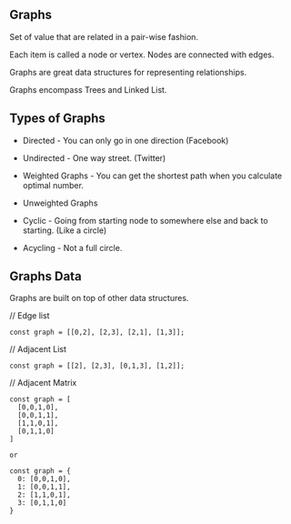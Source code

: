 ## Graphs

Set of value that are related in a pair-wise fashion.

Each item is called a node or vertex.
Nodes are connected with edges.

Graphs are great data structures for representing relationships.

Graphs encompass Trees and Linked List.

## Types of Graphs

* Directed - You can only go in one direction (Facebook)
* Undirected - One way street. (Twitter)

* Weighted Graphs - You can get the shortest path when you calculate optimal number.
* Unweighted Graphs

* Cyclic - Going from starting node to somewhere else and back to starting. (Like a circle)
* Acycling - Not a full circle.


## Graphs Data
Graphs are built on top of other data structures.

// Edge list

````
const graph = [[0,2], [2,3], [2,1], [1,3]];
````

// Adjacent List
````
const graph = [[2], [2,3], [0,1,3], [1,2]];
````

// Adjacent Matrix
````
const graph = [
  [0,0,1,0],
  [0,0,1,1],
  [1,1,0,1],
  [0,1,1,0]
]

or

const graph = {
  0: [0,0,1,0],
  1: [0,0,1,1],
  2: [1,1,0,1],
  3: [0,1,1,0]
}
````
